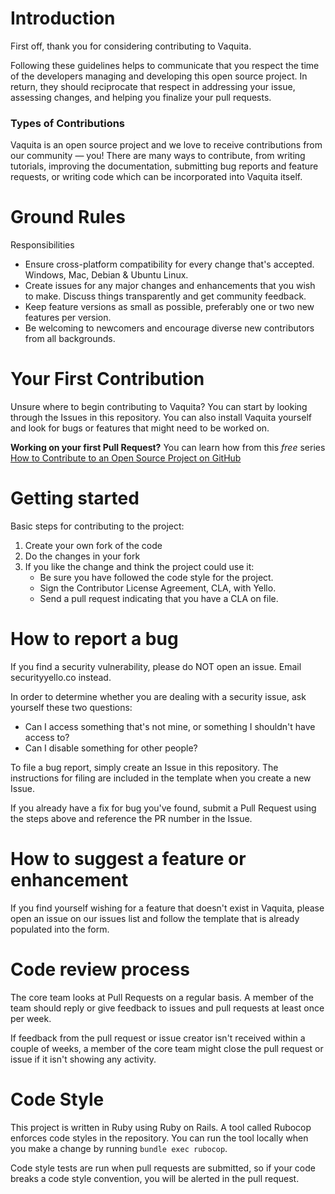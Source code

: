 # Introduction
First off, thank you for considering contributing to Vaquita.

Following these guidelines helps to communicate that you respect the time of the developers managing and developing this open source project. In return, they should reciprocate that respect in addressing your issue, assessing changes, and helping you finalize your pull requests.

### Types of Contributions 
Vaquita is an open source project and we love to receive contributions from our community — you! There are many ways to contribute, from writing tutorials, improving the documentation, submitting bug reports and feature requests, or writing code which can be incorporated into Vaquita itself.

# Ground Rules
Responsibilities
* Ensure cross-platform compatibility for every change that's accepted. Windows, Mac, Debian & Ubuntu Linux.
* Create issues for any major changes and enhancements that you wish to make. Discuss things transparently and get community feedback.
* Keep feature versions as small as possible, preferably one or two new features per version.
* Be welcoming to newcomers and encourage diverse new contributors from all backgrounds.

# Your First Contribution

Unsure where to begin contributing to Vaquita? You can start by looking through the Issues in this repository.
You can also install Vaquita yourself and look for bugs or features that might need to be worked on.

**Working on your first Pull Request?** You can learn how from this *free* series [How to Contribute to an Open Source Project on GitHub](https://egghead.io/series/how-to-contribute-to-an-open-source-project-on-github)

# Getting started
Basic steps for contributing to the project:

1. Create your own fork of the code
2. Do the changes in your fork
3. If you like the change and think the project could use it:
   * Be sure you have followed the code style for the project.
   * Sign the Contributor License Agreement, CLA, with Yello.
   * Send a pull request indicating that you have a CLA on file.

# How to report a bug
If you find a security vulnerability, please do NOT open an issue. Email security<at>yello.co instead.

In order to determine whether you are dealing with a security issue, ask yourself these two questions:
* Can I access something that's not mine, or something I shouldn't have access to?
* Can I disable something for other people?

To file a bug report, simply create an Issue in this repository. The instructions for filing are included in the template when you create a new Issue. 

If you already have a fix for bug you've found, submit a Pull Request using the steps above and reference the PR number in the Issue.

# How to suggest a feature or enhancement

If you find yourself wishing for a feature that doesn't exist in Vaquita, please open an issue on our issues list and follow the template that is already populated into the form.

# Code review process
The core team looks at Pull Requests on a regular basis. A member of the team should reply or give feedback to issues and pull requests at least once per week. 

If feedback from the pull request or issue creator isn't received within a couple of weeks, a member of the core team might close the pull request or issue if it isn't showing any activity.

# Code Style
This project is written in Ruby using Ruby on Rails. A tool called Rubocop enforces code styles in the repository. You can run the tool locally when you make a change by running `bundle exec rubocop`.

Code style tests are run when pull requests are submitted, so if your code breaks a code style convention, you will be alerted in the pull request.
